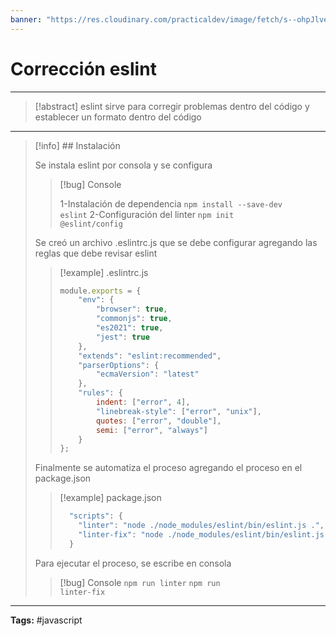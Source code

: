 ```yaml
---
banner: "https://res.cloudinary.com/practicaldev/image/fetch/s--ohpJlve1--/c_imagga_scale,f_auto,fl_progressive,h_420,q_auto,w_1000/https://res.cloudinary.com/drquzbncy/image/upload/v1586605549/javascript_banner_sxve2l.jpg"
---
```

# Corrección eslint
<hr> 

> [!abstract]
> eslint sirve para corregir problemas dentro del código y establecer un formato dentro del código

<hr>

> [!info] ## Instalación
> 
> Se instala eslint por consola y se configura
> 
> > [!bug] Console
> > 
> > 1-Instalación de dependencia <code>npm install --save-dev eslint</code>
> > 2-Configuración del linter <code>npm init @eslint/config</code>
> 
> Se creó un archivo .eslintrc.js que se debe configurar agregando las reglas que debe revisar eslint
> 
> > [!example] .eslintrc.js
> > ```js
> > module.exports = {
> >     "env": {
> >         "browser": true,
> >         "commonjs": true,
> >         "es2021": true,
> >         "jest": true
> >     },
> >     "extends": "eslint:recommended",
> >     "parserOptions": {
> >         "ecmaVersion": "latest"
> >     },
> >     "rules": {
> >         indent: ["error", 4],
> >         "linebreak-style": ["error", "unix"],
> >         quotes: ["error", "double"],
> >         semi: ["error", "always"]
> >     }
> > };
> > 
> > ```
> > 
> 
> Finalmente se automatiza el proceso agregando el proceso en el package.json
> 
> > [!example] package.json
> > ```js
> >   "scripts": {
> >     "linter": "node ./node_modules/eslint/bin/eslint.js .",
> >     "linter-fix": "node ./node_modules/eslint/bin/eslint.js . --fix"
> >   }
> > ```
> Para ejecutar el proceso, se escribe en consola
> > [!bug] Console
> > <code>npm run linter</code>
> > <code>npm run linter-fix</code>
> 

<hr>

<b>Tags:</b> #javascript 